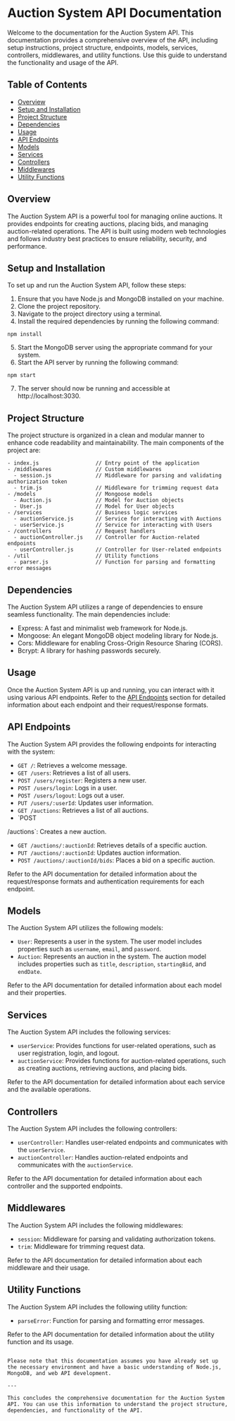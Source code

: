 # Auction System API Documentation

Welcome to the documentation for the Auction System API. This documentation provides a comprehensive overview of the API, including setup instructions, project structure, endpoints, models, services, controllers, middlewares, and utility functions. Use this guide to understand the functionality and usage of the API.

## Table of Contents
- [Overview](#overview)
- [Setup and Installation](#setup-and-installation)
- [Project Structure](#project-structure)
- [Dependencies](#dependencies)
- [Usage](#usage)
- [API Endpoints](#api-endpoints)
- [Models](#models)
- [Services](#services)
- [Controllers](#controllers)
- [Middlewares](#middlewares)
- [Utility Functions](#utility-functions)

## Overview

The Auction System API is a powerful tool for managing online auctions. It provides endpoints for creating auctions, placing bids, and managing auction-related operations. The API is built using modern web technologies and follows industry best practices to ensure reliability, security, and performance.

## Setup and Installation

To set up and run the Auction System API, follow these steps:

1. Ensure that you have Node.js and MongoDB installed on your machine.
2. Clone the project repository.
3. Navigate to the project directory using a terminal.
4. Install the required dependencies by running the following command:
```
npm install
```
5. Start the MongoDB server using the appropriate command for your system.
6. Start the API server by running the following command:
```
npm start
```
7. The server should now be running and accessible at http://localhost:3030.

## Project Structure

The project structure is organized in a clean and modular manner to enhance code readability and maintainability. The main components of the project are:

```
- index.js                  // Entry point of the application
- /middlewares              // Custom middlewares
  - session.js              // Middleware for parsing and validating authorization token
  - trim.js                 // Middleware for trimming request data
- /models                   // Mongoose models
  - Auction.js              // Model for Auction objects
  - User.js                 // Model for User objects
- /services                 // Business logic services
  - auctionService.js       // Service for interacting with Auctions
  - userService.js          // Service for interacting with Users
- /controllers              // Request handlers
  - auctionController.js    // Controller for Auction-related endpoints
  - userController.js       // Controller for User-related endpoints
- /util                     // Utility functions
  - parser.js               // Function for parsing and formatting error messages
```

## Dependencies

The Auction System API utilizes a range of dependencies to ensure seamless functionality. The main dependencies include:

- Express: A fast and minimalist web framework for Node.js.
- Mongoose: An elegant MongoDB object modeling library for Node.js.
- Cors: Middleware for enabling Cross-Origin Resource Sharing (CORS).
- Bcrypt: A library for hashing passwords securely.

## Usage

Once the Auction System API is up and running, you can interact with it using various API endpoints. Refer to the [API Endpoints](#api-endpoints) section for detailed information about each endpoint and their request/response formats.

## API Endpoints

The Auction System API provides the following endpoints for interacting with the system:

- `GET /`: Retrieves a welcome message.
- `GET /users`: Retrieves a list of all users.
- `POST /users/register`: Registers a new user.
- `POST /users/login`: Logs in a user.
- `POST /users/logout`: Logs out a user.
- `PUT /users/:userId`: Updates user information.
- `GET /auctions`: Retrieves a list of all auctions.
- `POST

 /auctions`: Creates a new auction.
- `GET /auctions/:auctionId`: Retrieves details of a specific auction.
- `PUT /auctions/:auctionId`: Updates auction information.
- `POST /auctions/:auctionId/bids`: Places a bid on a specific auction.

Refer to the API documentation for detailed information about the request/response formats and authentication requirements for each endpoint.

## Models

The Auction System API utilizes the following models:

- `User`: Represents a user in the system. The user model includes properties such as `username`, `email`, and `password`.
- `Auction`: Represents an auction in the system. The auction model includes properties such as `title`, `description`, `startingBid`, and `endDate`.

Refer to the API documentation for detailed information about each model and their properties.

## Services

The Auction System API includes the following services:

- `userService`: Provides functions for user-related operations, such as user registration, login, and logout.
- `auctionService`: Provides functions for auction-related operations, such as creating auctions, retrieving auctions, and placing bids.

Refer to the API documentation for detailed information about each service and the available operations.

## Controllers

The Auction System API includes the following controllers:

- `userController`: Handles user-related endpoints and communicates with the `userService`.
- `auctionController`: Handles auction-related endpoints and communicates with the `auctionService`.

Refer to the API documentation for detailed information about each controller and the supported endpoints.

## Middlewares

The Auction System API includes the following middlewares:

- `session`: Middleware for parsing and validating authorization tokens.
- `trim`: Middleware for trimming request data.

Refer to the API documentation for detailed information about each middleware and their usage.

## Utility Functions

The Auction System API includes the following utility function:

- `parseError`: Function for parsing and formatting error messages.

Refer to the API documentation for detailed information about the utility function and its usage.
```

Please note that this documentation assumes you have already set up the necessary environment and have a basic understanding of Node.js, MongoDB, and web API development.

---

This concludes the comprehensive documentation for the Auction System API. You can use this information to understand the project structure, dependencies, and functionality of the API.